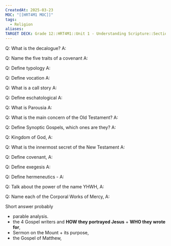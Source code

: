 ```yaml
---
CreatedAt: 2025-03-23
MOC: "[[HRT4M1 MOC]]"
tags:
  - Religion
aliases: 
TARGET DECK: Grade 12::HRT4M1::Unit 1 - Understanding Scripture::Section 2-3
---
```

Q: What is the decalogue?
A: 

Q: Name the five traits of a covenant
A:

Q: Define typology
A:

Q: Define vocation 
A:

Q: What is a call story 
A:

Q: Define eschatological 
A:

Q: What is Parousia 
A:

Q: What is the main concern of the Old Testament?
A:

Q: Define Synoptic Gospels, which ones are they?
A:


Q: Kingdom of God, 
A:


Q: What is the innermost secret of the New Testament
A:

Q: Define covenant, 
A:

Q: Define exegesis 
A:

Q: Define hermeneutics - 
A:

Q: Talk about the power of the name YHWH,
A:

Q: Name each of the Corporal Works of Mercy,
A:


Short answer probably
- parable analysis.
- the 4 Gospel writers and **HOW they portrayed Jesus** + **WHO they wrote for**,
- Sermon on the Mount + its purpose, 
- the Gospel of Matthew,